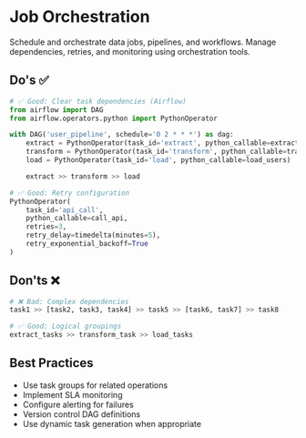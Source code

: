 # Job Orchestration

Schedule and orchestrate data jobs, pipelines, and workflows. Manage dependencies, retries, and monitoring using orchestration tools.

## Do's ✅

```python
# ✅ Good: Clear task dependencies (Airflow)
from airflow import DAG
from airflow.operators.python import PythonOperator

with DAG('user_pipeline', schedule='0 2 * * *') as dag:
    extract = PythonOperator(task_id='extract', python_callable=extract_users)
    transform = PythonOperator(task_id='transform', python_callable=transform_users)
    load = PythonOperator(task_id='load', python_callable=load_users)

    extract >> transform >> load

# ✅ Good: Retry configuration
PythonOperator(
    task_id='api_call',
    python_callable=call_api,
    retries=3,
    retry_delay=timedelta(minutes=5),
    retry_exponential_backoff=True
)
```

## Don'ts ❌

```python
# ❌ Bad: Complex dependencies
task1 >> [task2, task3, task4] >> task5 >> [task6, task7] >> task8

# ✅ Good: Logical groupings
extract_tasks >> transform_task >> load_tasks
```

## Best Practices
- Use task groups for related operations
- Implement SLA monitoring
- Configure alerting for failures
- Version control DAG definitions
- Use dynamic task generation when appropriate
